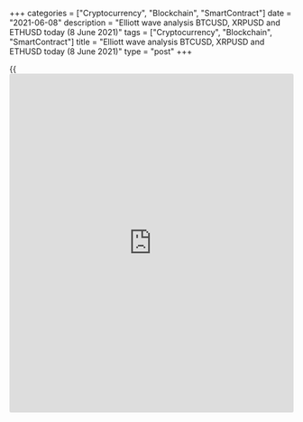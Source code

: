 +++
categories = ["Cryptocurrency", "Blockchain", "SmartContract"]
date = "2021-06-08"
description = "Elliott wave analysis BTCUSD, XRPUSD and ETHUSD today (8 June 2021)"
tags = ["Cryptocurrency", "Blockchain", "SmartContract"]
title = "Elliott wave analysis BTCUSD, XRPUSD and ETHUSD today (8 June 2021)"
type = "post"
+++

{{<iframe id="large-banner" src="https://www.bounty.group/#slide=5.0" width="100%" height="600" scrolling="no" style="border: 0px solid rgb(216, 221, 230); border-radius: 3px;">}}

2021-06-08

2021-06-08

Short-term forecast for BTCUSD, XRPUSD and ETHUSD 08.06.2021Roman Onegin

I welcome my readers!

I have prepared a short-term cryptocurrency forecast based on Elliott
wave analysis of Bitcoin, Ripple, and Ethereum. I offer entry signals to
trade each cryptocurrency.

Bitcoin and Ethereum markets are forming corrective zigzag waves within
bearish impulses. It seems that the unfolding of the final sub-waves of
these corrections has begun.

The article covers the following subjects:

##  **Elliott wave Bitcoin analysis**

The most recent BTCUSD chart section displays the construction of an
upward corrective wave [2]. Perhaps it takes the form of a simple zigzag
(A) - (B) - (C), where (A) and (C) are impulses, and (B) is a horizontal
corrective wave in the shape of a contracting triangle A-B-C-D-E. Most
likely, the market has completed the last wave E of this triangle as a
zigzag [A] - [B] - [C]. Thus, in the near future, the price may start
moving up within wave (C), which may likely unfolding as a simple
zigzag. The target, at which wave (C) is expected to end, is located at
level 44500.00. At this level, wave [2] will be 50% of wave [1].

### Trading plan for [BTCUSD][1] today:

Buy 33505.32, TP 44500.00

* * *

##  **Elliott wave Ripple analysis**

The XRPUSD market is developing an upward linking wave (X) as a simple
zigzag A-B-C. It seems that the corrective wave B has been completed.
This correction took the form of a double zigzag [W] - [X] - [Y]. Sub-
waves [W] and [Y] are double zigzags, linking wave [X] is a simple
zigzag. Thus, shortly, the price may move upward within an impulse wave
C to the level of 1.153. At this level, wave (X) will reach the
Fibonacci level of 38.2% of the current bear wave (W).

### Trading plan for [XRPUSD][2] today:

Buy 0.858, TP 1.153

* * *

##  **Elliott wave Ethereum analysis**

The ETHUSD market is likely unfolding an upward corrective wave 2 as a
simple zigzag [A] - [B] - [C]. The hourly timeframe displays the
completed impulse wave [A] and also the bear correction [B], which is a
double zigzag. Sub-wave (5), which is the last part of the impulse wave
[C], is still unfolding, as the corrective wave (4) looks completed with
sub-waves W-X-Y-XX-Z. It is assumed that within wave (5) prices will
rise to the level of 3340.00. At this level, wave 2 will reach the
Fibonacci level of 61.8% of wave 1.

### Trading plan for [ETHUSD][3] **** today:

Buy 2578.17, TP 3340.00

* * *

P.S. Did you like my article? Share it in social networks: it will be
the best “thank you" :)

Ask me questions and comment below. I’ll be glad to answer your
questions and give necessary explanations.

 **Useful links:**

  * I recommend trying to trade with a reliable broker [here][4]. The system allows you to trade by yourself or copy successful traders from all across the globe.
  * Use my promo-code BLOG for getting deposit bonus 50% on LiteForex platform. Just enter this code in the appropriate field while [depositing][5] your trading account.
  * Telegram chat for traders: <t.me/liteforexengchat>. We are sharing the signals and trading experience
  * Telegram channel with high-quality analytics, Forex reviews, training articles, and other useful things for traders <t.me/liteforex>



## Price chart of BTCUSD in real time mode

The content of this article reflects the author’s opinion and does not
necessarily reflect the official position of LiteForex. The material
published on this page is provided for informational purposes only and
should not be considered as the provision of investment advice for the
purposes of Directive 2004/39/EC.

Rate this article:

{{value}}

( {{count}} {{title}} )

   1. my.liteforex.com/trading/chart?symbol=BTCUSD
   2. my.liteforex.com/trading/chart?symbol=XRPUSD
   3. my.liteforex.com/trading/chart?symbol=ETHUSD
   4. my.liteforex.com/?category=analysts-opinions&slug=short-term-forecast-for-[BTC](https://www.playgroundfx.com/blog/who-is-the-creator-of-bitcoin/)usd-xrpusd-and-ethusd-08062021&openPopup=%2Fregistration%2Fpopup&utm_source=blog&utm_medium=article&utm_campaign=bonus
   5. my.liteforex.com/deposit/?category=analysts-opinions&slug=short-term-forecast-for-[BTC](https://www.playgroundfx.com/blog/who-is-the-creator-of-bitcoin/)usd-xrpusd-and-ethusd-08062021&promo_code=BLOG&utm_source=blog&utm_medium=article&utm_campaign=bonus